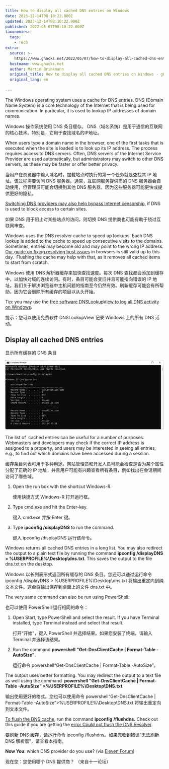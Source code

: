 ```yaml
---
title: How to display all cached DNS entries on Windows
date: 2023-12-14T08:10:22.000Z
updated: 2023-12-14T08:10:22.000Z
published: 2022-05-07T08:10:22.000Z
taxonomies:
  tags:
    - Tech
extra:
  source: >-
    https://www.ghacks.net/2022/05/07/how-to-display-all-cached-dns-entries-on-windows/
  hostname: www.ghacks.net
  author: Martin Brinkmann
  original_title: How to display all cached DNS entries on Windows - gHacks Tech News
  original_lang: en

---
```


The Windows operating system uses a cache for DNS entries. DNS (Domain Name System) is a core technology of the Internet that is being used for communication. In particular, it is used to lookup IP addresses of domain names.  

Windows 操作系统使用 DNS 条目缓存。 DNS（域名系统）是用于通信的互联网的核心技术。特别是，它用于查找域名的IP地址。

When users type a domain name in the browser, one of the first tasks that is executed when the site is loaded is to look up its IP address. The process requires access to DNS servers. Often, DNS servers of the Internet Service Provider are used automatically, but administrators may switch to other DNS servers, as these may be faster or offer better privacy.  

当用户在浏览器中输入域名时，加载站点时执行的第一个任务就是查找其 IP 地址。该过程需要访问 DNS 服务器。通常，互联网服务提供商的 DNS 服务器会自动使用，但管理员可能会切换到其他 DNS 服务器，因为这些服务器可能更快或提供更好的隐私。

[Switching DNS providers may also help bypass Internet censorship](https://www.ghacks.net/2006/12/20/internet-censorship-101-dns-server-filtering/), if DNS is used to block access to certain sites.  

如果 DNS 用于阻止对某些站点的访问，则切换 DNS 提供商也可能有助于绕过互联网审查。

Windows uses the DNS resolver cache to speed up lookups. Each DNS lookup is added to the cache to speed up consecutive visits to the domains. Sometimes, entries may become old and may point to the wrong IP address. [Our guide on fixing resolving host issues](https://www.ghacks.net/2016/10/20/how-to-fix-resolving-host-issues-on-windows/) in browsers is still valid up to this day.  Flushing the cache may help with that, as it removes all cached items to start from scratch.  

Windows 使用 DNS 解析器缓存来加快查找速度。每次 DNS 查找都会添加到缓存中，以加快对域的连续访问。有时，条目可能会变旧并且可能指向错误的 IP 地址。我们关于解决浏览器中主机问题的指南至今仍然有效。刷新缓存可能会有所帮助，因为它会删除所有缓存的项目以从头开始。

Tip: you may use the [free software DNSLookupView to log all DNS activity on Windows](https://www.ghacks.net/2021/08/12/log-all-dns-activity-on-your-windows-pcs-with-dnslookupview/).  

提示：您可以使用免费软件 DNSLookupView 记录 Windows 上的所有 DNS 活动。

## Display all cached DNS entries  

显示所有缓存的 DNS 条目

![ipconfig dns](ipconfig-dns.png)

The list of  cached entries can be useful for a number of purposes. Webmasters and developers may check if the correct IP address is assigned to a property, and users may be interested in seeing all entries, e.g., to find out which domains have been accessed during a session.  

缓存条目列表可用于多种用途。网站管理员和开发人员可能会检查是否为某个属性分配了正确的 IP 地址，并且用户可能有兴趣查看所有条目，例如找出在会话期间访问了哪些域。

1.  Open the run box with the shortcut Windows-R.  
    
    使用快捷方式 Windows-R 打开运行框。
2.  Type cmd.exe and hit the Enter-key.  
    
    键入 cmd.exe 并按 Enter 键。
3.  Type **ipconfig /displayDNS** to run the command.  
    
    键入 ipconfig /displayDNS 运行该命令。

Windows returns all cached DNS entries in a long list. You may also redirect the output to a plain text file by running the command **ipconfig /displayDNS > %USERPROFILE%\\Desktop\\dns.txt**. This saves the output to the file dns.txt on the desktop.  

Windows 以长列表形式返回所有缓存的 DNS 条目。您还可以通过运行命令 ipconfig /displayDNS > %USERPROFILE%\\Desktop\\dns.txt 将输出重定向到纯文本文件。这会将输出保存到桌面上的文件 dns.txt 中。

The very same command can also be run using PowerShell:  

也可以使用 PowerShell 运行相同的命令：

1.  Open Start, type PowerShell and select the result. If you have Terminal installed, type Terminal instead and select that result.  
    
    打开“开始”，键入 PowerShell 并选择结果。如果您安装了终端，请输入 Terminal 并选择该结果。
2.  Run the command **powershell "Get-DnsClientCache | Format-Table -AutoSize"**.  
    
    运行命令 powershell“Get-DnsClientCache | Format-Table -AutoSize”。

The output uses better formatting. You may redirect the output to a text file as well using the command  **powershell "Get-DnsClientCache | Format-Table -AutoSize" >%USERPROFILE%\\Desktop\\DNS.txt**.  

输出使用更好的格式。您也可以使用命令 powershell“Get-DnsClientCache | Format-Table -AutoSize”>%USERPROFILE%\\Desktop\\DNS.txt 将输出重定向到文本文件。

[To flush the DNS cache](https://www.ghacks.net/2011/03/13/how-to-flush-the-dns-cache-in-windows/), run the command **ipconfig /flushdns.** Check out this guide if you are getting the [error Could not flush the DNS Resolver](https://www.ghacks.net/2009/06/28/could-not-flush-the-dns-resolver-cache/).  

要刷新 DNS 缓存，请运行命令 ipconfig /flushdns。如果您收到错误“无法刷新 DNS 解析器”，请查看本指南。

**Now You**: which DNS provider do you use? (via [Eleven Forum](https://www.elevenforum.com/t/display-dns-resolver-cache-in-windows-11.6319/))  

现在您：您使用哪个 DNS 提供商？ （来自十一论坛）

